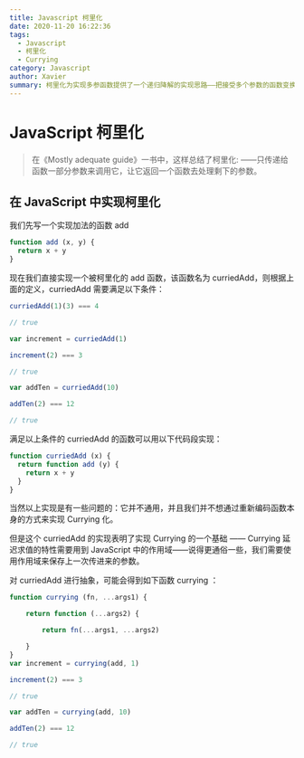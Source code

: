 ```yaml
---
title: Javascript 柯里化
date: 2020-11-20 16:22:36
tags:
  - Javascript
  - 柯里化
  - Currying
category: Javascript
author: Xavier
summary: 柯里化为实现多参函数提供了一个递归降解的实现思路——把接受多个参数的函数变换成接受一个单一参数（最初函数的第一个参数）的函数，并且返回接受余下的参数而且返回结果的新函数，在某些编程语言中（如 Haskell），是通过柯里化技术支持多参函数这一语言特性的。所以柯里化原本是一门编译原理层面的技术，用途是实现多参函数。
---
```


# JavaScript 柯里化

> 在《Mostly adequate guide》一书中，这样总结了柯里化: ——只传递给函数一部分参数来调用它，让它返回一个函数去处理剩下的参数。

## 在 JavaScript 中实现柯里化

我们先写一个实现加法的函数 add

```javascript
function add (x, y) {
  return x + y
}
```

现在我们直接实现一个被柯里化的 add 函数，该函数名为 curriedAdd，则根据上面的定义，curriedAdd 需要满足以下条件：

```javascript
curriedAdd(1)(3) === 4

// true

var increment = curriedAdd(1)

increment(2) === 3

// true

var addTen = curriedAdd(10)

addTen(2) === 12

// true

```

满足以上条件的 curriedAdd 的函数可以用以下代码段实现：

```javascript
function curriedAdd (x) {
  return function add (y) {
    return x + y
  }
}
```

当然以上实现是有一些问题的：它并不通用，并且我们并不想通过重新编码函数本身的方式来实现 Currying 化。

但是这个 curriedAdd 的实现表明了实现 Currying 的一个基础 —— Currying 延迟求值的特性需要用到 JavaScript 中的作用域——说得更通俗一些，我们需要使用作用域来保存上一次传进来的参数。

对 curriedAdd 进行抽象，可能会得到如下函数 currying ：

```javascript
function currying (fn, ...args1) {

    return function (...args2) {

        return fn(...args1, ...args2)

    }
}
var increment = currying(add, 1)

increment(2) === 3

// true

var addTen = currying(add, 10)

addTen(2) === 12

// true
```